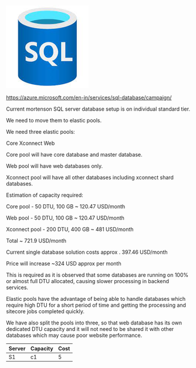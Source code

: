 ![img](Pasted%20image%2020220807201430.png)

https://azure.microsoft.com/en-in/services/sql-database/campaign/

Current mortenson SQL server database setup is on individual standard tier.

We need to move them to elastic pools.

We need three elastic pools:

Core
Xconnect
Web

Core pool will have core database and master database.

Web pool will have web databases only.

Xconnect pool will have all other databases including xconnect shard databases.


Estimation of capacity required:

Core pool - 50 DTU, 100 GB ~ 120.47 USD/month

Web pool - 50 DTU, 100 GB ~ 120.47 USD/month

Xconnect pool - 200 DTU, 400 GB ~ 481 USD/month

Total ~ 721.9 USD/month

Current single database solution costs approx . 397.46 USD/month

Price will increase ~324 USD approx per month


This is required as it is observed that some databases are running on 100% or almost full DTU allocated, causing slower processing in backend services.

Elastic pools have the advantage of being able to handle databases which require high DTU for a short period of time and getting the processing and sitecore jobs completed quickly.

We have also split the pools into three, so that web database has its own dedicated DTU capacity and it will not need to be shared it with other databases which may cause poor website performance.


Server | Capacity | Cost
----|---|---
S1 | c1 | 5




